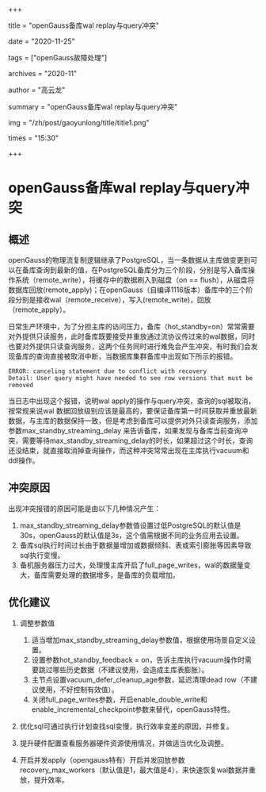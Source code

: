+++

title = "openGauss备库wal replay与query冲突" 

date = "2020-11-25" 

tags = ["openGauss故障处理"] 

archives = "2020-11" 

author = "高云龙" 

summary = "openGauss备库wal replay与query冲突"

img = "/zh/post/gaoyunlong/title/title1.png" 

times = "15:30"

+++

# openGauss备库wal replay与query冲突<a name="ZH-CN_TOPIC_0293240560"></a>

## 概述<a name="section15222171311307"></a>

openGauss的物理流复制逻辑继承了PostgreSQL，当一条数据从主库做变更到可以在备库查询到最新的值，在PostgreSQL备库分为三个阶段，分别是写入备库操作系统（remote\_write），将缓存中的数据刷入到磁盘（on == flush），从磁盘将数据库回放\(remote\_apply\)；在openGauss（自编译1116版本）备库中的三个阶段分别是接收wal（remote\_receive），写入\(remote\_write\)，回放（remote\_apply）。

日常生产环境中，为了分担主库的访问压力，备库（hot\_standby=on）常常需要对外提供只读服务，此时备库既要接受并重放通过流协议传过来的wal数据，同时也要对外提供只读查询服务，这两个任务同时进行难免会产生冲突，有时我们会发现备库的查询直接被取消中断，当数据库集群备库中出现如下所示的报错。

```
ERROR: canceling statement due to conflict with recovery
Detail: User query might have needed to see row versions that must be removed
```

当日志中出现这个报错，说明wal apply的操作与query冲突，查询的sql被取消，按常规来说wal 数据回放级别应该是最高的，要保证备库第一时间获取并重放最新数据，与主库的数据保持一致，但是考虑到备库可以提供对外只读查询服务，添加参数max\_standby\_streaming\_delay 来告诉备库，如果发现与备库当前查询冲突，需要等待max\_standby\_streaming\_delay的时长，如果超过这个时长，查询还没结束，就直接取消掉查询操作，而这种冲突常常出现在主库执行vacuum和ddl操作。

## 冲突原因<a name="section138214453114"></a>

出现冲突报错的原因可能是由以下几种情况产生：

1.  max\_standby\_streaming\_delay参数值设置过低PostgreSQL的默认值是30s，openGauss的默认值是3s，这个值需根据不同的业务应用去设置。
2.  备库sql执行时间过长由于数据量增加或数据倾斜、表或索引膨胀等因素导致sql执行变慢。
3.  备机服务器压力过大，处理慢主库开启了full\_page\_writes，wal的数据量变大，备库需要处理的数据增多，是备库的负载增加。

## 优化建议<a name="section146054193519"></a>

1.  调整参数值
    1.  适当增加max\_standby\_streaming\_delay参数值，根据使用场景自定义设置。
    2.  设置参数hot\_standby\_feedback = on，告诉主库执行vacuum操作时需要跳过哪些历史数据（不建议使用，会造成主库表膨胀）。
    3.  主节点设置vacuum\_defer\_cleanup\_age参数，延迟清理dead row（不建议使用，不好控制有效值）。
    4.  关闭full\_page\_writes参数，开启enable\_double\_write和enable\_incremental\_checkpoint参数来替代，openGauss特性。

2.  优化sql可通过执行计划查找sql变慢，执行效率变差的原因，并修复。
3.  提升硬件配置查看服务器硬件资源使用情况，并做适当优化及调整。
4.  开启并发apply（opengauss特有）开启并发回放参数recovery\_max\_workers（默认值是1，最大值是4），来快速恢复wal数据并重放，提升效率。

